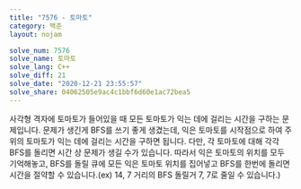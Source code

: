```yaml
---
title: "7576 - 토마토"
category: 백준
layout: nojam

solve_num: 7576
solve_name: 토마토
solve_lang: C++
solve_diff: 21
solve_date: "2020-12-21 23:55:57"
solve_share: 04062505e9ac4c1bbf6d60e1ac72bea5
---
```


사각형 격자에 토마토가 들어있을 때 모든 토마토가 익는 데에 걸리는 시간을 구하는 문제입니다. 문제가 생긴게 BFS를 쓰기 좋게 생겼는데, 익은 토마토를 시작점으로 하여 주위의 토마토가 익는 데에 걸리는 시간을 구하면 됩니다. 다만, 각 토마토에 대해 각각 BFS를 돌리면 시간 상 문제가 생길 수가 있습니다. 따라서 익은 토마토의 위치를 모두 기억해놓고, BFS를 돌릴 큐에 모든 익은 토마토 위치를 집어넣고 BFS를 한번에 돌리면 시간을 절약할 수 있습니다.(ex) 14, 7 거리의 BFS 돌릴거 7, 7로 줄일 수 있습니다.)
